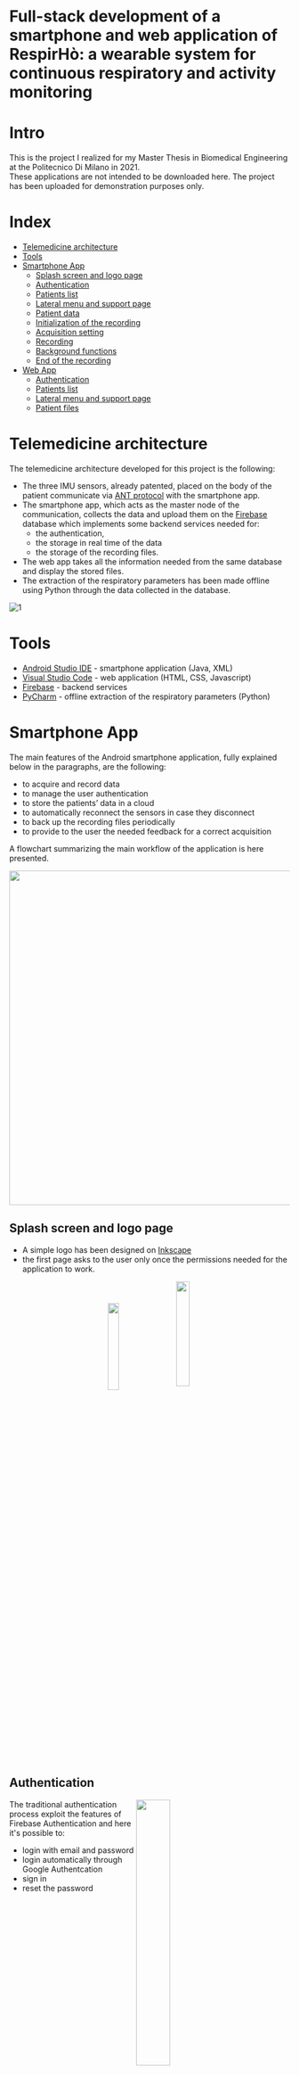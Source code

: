 # Full-stack development of a smartphone and web application of RespirHò: a wearable system for continuous respiratory and activity monitoring
# Intro
This is the project I realized for my Master Thesis in Biomedical Engineering at the Politecnico Di Milano in 2021.<br>
These applications are not intended to be downloaded here. The project has been uploaded for demonstration purposes only.

# Index
- [Telemedicine architecture](#telemedicine-architecture) 
- [Tools](#tools) 
- [Smartphone App](#smartphone-app)
  - [Splash screen and logo page](#splash-screen-and-logo-page) 
  - [Authentication](#authentication) 
  - [Patients list](#patients-list)  
  - [Lateral menu and support page](#lateral-menu-and-support-page) 
  - [Patient data](#patient-data) 
  - [Initialization of the recording](#initialization-of-the-recording) 
  - [Acquisition setting](#acquisition-setting) 
  - [Recording](#recording) 
  - [Background functions](#background-functions) 
  - [End of the recording](#end-of-the-recording) 
- [Web App](#web-app)
  - [Authentication](#authentication-1)
  - [Patients list](#patients-list-1)
  - [Lateral menu and support page](#lateral-menu-and-support-page-1)
  - [Patient files](#patient-files)

# Telemedicine architecture
The telemedicine architecture developed for this project is the following:
* The three IMU sensors, already patented, placed on the body of the patient communicate via [ANT protocol](https://www.thisisant.com/developer/ant-plus/ant-plus-basics) with the smartphone app.
* The smartphone app, which acts as the master node of the communication, collects the data and upload them on the [Firebase](https://firebase.google.com/?gclid=Cj0KCQjw8uOWBhDXARIsAOxKJ2GBW6TrvxR1M6czZbgBi6nBZsJPYzKU2G4Kv10tXpPREZsCDaFDw_0aAn0-EALw_wcB&gclsrc=aw.ds) database which implements some backend services needed for:
  * the authentication, 
  * the storage in real time of the data 
  * the storage of the recording files. 
* The web app takes all the information needed from the same database and display the stored files.
* The extraction of the respiratory parameters has been made offline using Python through the data collected in the database.

![1](https://user-images.githubusercontent.com/109110970/180602786-268de707-fb59-4f53-9aef-d20e6c464a69.PNG)

# Tools

* [Android Studio IDE](https://developer.android.com/studio?gclid=Cj0KCQjw8uOWBhDXARIsAOxKJ2EyYjz4vPbfKBb9hLeEKy90ODIC68RMUBl7UCAyFYdbiSengvuz1FQaAgjpEALw_wcB&gclsrc=aw.ds) - smartphone application (Java, XML)
* [Visual Studio Code](https://code.visualstudio.com/) - web application (HTML, CSS, Javascript)
* [Firebase](https://firebase.google.com/?gclid=Cj0KCQjw8uOWBhDXARIsAOxKJ2GBW6TrvxR1M6czZbgBi6nBZsJPYzKU2G4Kv10tXpPREZsCDaFDw_0aAn0-EALw_wcB&gclsrc=aw.ds) - backend services 
* [PyCharm](https://www.jetbrains.com/pycharm/) - offline extraction of the respiratory parameters (Python)

# Smartphone App

The main features of the Android smartphone application, fully explained below in the paragraphs, are the following:
* to acquire and record data
* to manage the user authentication
* to store the patients’ data in a cloud 
* to automatically reconnect the sensors in case they disconnect 
* to back up the recording files periodically 
* to provide to the user the needed feedback for a correct acquisition

A flowchart summarizing the main workflow of the application is here presented.

<p align="center" width="100%">
  <img align="center" src="https://user-images.githubusercontent.com/109110970/180604379-eb646e6e-d29f-4b1d-b85a-4ada88a8bd27.png" width="600">
</p>

## Splash screen and logo page

- A simple logo has been designed on [Inkscape](https://inkscape.org/) 
- the first page asks to the user only once the permissions needed for the application to work.

<p align="center" width="100%">
  <img align="center" src="https://user-images.githubusercontent.com/109110970/180604781-3bdd7791-26c6-401c-8d9b-87e76ecefd37.png" width="20%">
  &nbsp &nbsp
  <img align="center" src="https://user-images.githubusercontent.com/109110970/180604069-38e395bf-a63c-462e-af97-63ddaaed28e6.gif" width="22%">
</p>

## Authentication

<img align="right" src="https://user-images.githubusercontent.com/109110970/181107061-a5b2756b-6f6e-44b5-a08f-fb6358b924ba.PNG" width="35%" style="padding-right:100px">

The traditional authentication process exploit the features of Firebase Authentication and here it's possible to:
- login with email and password
- login automatically through Google Authentcation 
- sign in
- reset the password 

<p align="center" width="100%">
  <img align="center" src="https://user-images.githubusercontent.com/109110970/180607863-c5f340b0-6791-4c16-a501-8b8bcd2a6ffb.PNG" width="85%">
</p>


## Patients list

After the authentication the user can see all the patients saved, he can add or edit patients information. 
The patient added must have an ID patient, needed to create a personal folder on the database and also locally on the smartphone to store the information of the recordings. 

<p align="center" width="100%">
  <img align="center" src="https://user-images.githubusercontent.com/109110970/180609428-84d2ef32-fbac-46a4-a37e-1710ec43f6ad.PNG" width="70%">
  <img align="center" src="https://user-images.githubusercontent.com/109110970/180609555-963d9432-6539-4a2f-8433-1605f50cbe0c.gif" width="20%">
</p>

## Lateral menu and support page

A lateral menu can be always opened and from this is possible:
- to go to the support page where the user can download the user guides stored on the database or send an email with a pre compiled format
- log out 
- close the app safely.

<p align="center" width="100%" >
  <img align="center" src="https://user-images.githubusercontent.com/109110970/180654291-81deb100-b850-49f4-84ce-72dea4f02d41.jpg" width="21%">
  &nbsp 
  <img align="center" src="https://user-images.githubusercontent.com/109110970/180654301-6a9c518f-cd6c-4dc0-967b-546a1928826f.jpg" width="21%">
  &nbsp 
  <img align="center" src="https://user-images.githubusercontent.com/109110970/180654305-1660eec6-f077-43ee-b219-cea46eb7b499.jpg" width="21%">
  &nbsp 
  <img align="center" src="https://user-images.githubusercontent.com/109110970/180609858-087143a0-6014-4173-b383-c093577144ab.gif" width="21%">
</p>

## Patient data

Selecting a patient, the user can see:
- the patients’ information added previously
- an archive with all the previous personal recordings files synced from Firebase Storage
- the sensors available to perform acquisitions

At this stage of the project, only the sensors related to the breathing and activity are available. 

<p align="center" width="100%" >
  <img align="center" src="https://user-images.githubusercontent.com/109110970/180655603-7d8c55fe-a95c-4e4e-a2a6-1fb995eca8bb.jpg" width="21%">
  &nbsp 
  <img align="center" src="https://user-images.githubusercontent.com/109110970/180655615-dd629c91-577b-40f3-88cc-302602774d8b.jpg" width="21%">
  &nbsp 
  <img align="center" src="https://user-images.githubusercontent.com/109110970/180655619-0131d8cd-2cc7-4f59-8116-0557b49c014f.jpg" width="21%">
  &nbsp 
  <img align="center" src="https://user-images.githubusercontent.com/109110970/180655592-0b1069d5-c00c-4c09-9586-e04c50d84f1c.gif" width="21%">
</p>

## Initialization of the recording

Selecting the sensor, firstly, there’s the initialization of the ANT communication, then the user will be asked to switch on the sensors units in order and it can check the correct status in the app in real time.

<p align="center" width="100%" >
  <img align="center" src="https://user-images.githubusercontent.com/109110970/180655932-7306d3bb-98cf-4bf2-99ca-4e94eeae605c.jpg" width="21%">
  &nbsp 
  <img align="center" src="https://user-images.githubusercontent.com/109110970/180655940-6d5587bb-8dd0-4ed2-bfb1-34e2827d1832.jpg" width="21%">
  &nbsp 
  <img align="center" src="https://user-images.githubusercontent.com/109110970/180655950-6cd25d12-66f2-4805-98a1-fe3e6353e0a9.jpg" width="21%">
  &nbsp 
  <img align="center" src="https://user-images.githubusercontent.com/109110970/180655953-74778228-905d-4ff6-86b6-a20190095cdf.gif" width="21%">
</p>

## Acquisition setting

Then, he can choose:
- to calibrate the sensors
- to insert the information of the recording
- to choose the recording type: manual or timer.

<p align="center" width="100%" >
  <img align="center" src="https://user-images.githubusercontent.com/109110970/180656087-65c4aa75-00f4-426e-a76e-a544e5e2c202.PNG" width="90%">
</p>

## Recording

### Recording (TX)

When a recording is started, a proper folder named with the corresponding ID patients and a subfolder with the date and time of the start of the recording are created on the firebase realtime database. 
This is the folder arranged to collect the data. 
In the meantime a temporary file is saving the data on the smartphone locally. 
Here the smartphone keeps calling the three sensor units recursively and waits their response.

<p align="center" width="100%" >
  <img align="center" src="https://user-images.githubusercontent.com/109110970/180656954-cb08416c-4c78-40d0-bbf6-96416f83f8ba.jpg" width="21%"> 
  &nbsp
  <img align="center" src="https://user-images.githubusercontent.com/109110970/180656815-d9c74186-118f-4ce6-bd0c-e885f4d885ea.png" width="63%">
</p>

### Recording (RX)

If the smartphone receives the message from the unit, after some checks, uploads the message on the realtime database just created and append it in the temporary file.

<p align="center" width="100%" >
  <img align="center" src="https://user-images.githubusercontent.com/109110970/180657135-582a4c70-177c-4442-aef7-309ee42be16d.jpg" width="21%"> 
  &nbsp
  <img align="center" src="https://user-images.githubusercontent.com/109110970/180657144-2a12ee74-06ab-4733-b4b2-a3b7a9e21af5.png" width="63%">
</p>

## Background functions

### Update info and Backup file on Firebase Storage

During the whole length of the recording, it’s possible to set some additional information describing the current posture or extra info of the patient. 
This information will be visible in the header of the output file.

For backup an safety purposes, the current file of the recording is uploaded on the database if ANT disconnection occurs.
But also each 10 minutes while recording.

<p align="center" width="100%" >
  <img align="center" src="https://user-images.githubusercontent.com/109110970/180657258-5d4d3ac9-1ece-4a8c-8766-094477e6fce5.gif" width="21%">
  &nbsp
  <img align="center" src="https://user-images.githubusercontent.com/109110970/180657298-0b56ad16-e333-4741-ab21-ba3e22bfef78.PNG" width="63%">
</p>

### Sensors disconnection algorithm

In case the smartphone is not receiving one or more messages from some units, proper warnings are shown to the user.
The algorithm behind this implementation is based on a counter. 

<p align="center" width="100%" >
  <img align="center" src="https://user-images.githubusercontent.com/109110970/180657815-ca63804a-8754-40af-9570-263115dd8868.gif" width="21%">
  &nbsp
  <img align="center" src="https://user-images.githubusercontent.com/109110970/180657973-bd9143ae-1157-4617-9b28-01611ec668f0.png" width="63%">
</p>

### Low battery detection

Accessing a specific byte of the data message and converting the value through a function it’s possible to retrieve the battery voltage level of the unit and in case show the warning.

<p align="center" width="100%" >
  <img align="center" src="https://user-images.githubusercontent.com/109110970/180658843-41bb9ca7-2f4a-4d0e-9651-56750ff6e7e3.jpg" width="21%">
  &nbsp
  <img align="center" src="https://user-images.githubusercontent.com/109110970/180658849-6362c46b-a3bc-493a-bdae-7396cb4b0e0e.jpg" width="21%">
</p>

### ANT disconnection

If the ANT channel completely disconnect itself, a warning dialog pops up and force the user to restart the initialization.
However, the data of the recording won't be lost, because of a background backup function explained before.

<p align="center" width="100%" >
  <img align="center" src="https://user-images.githubusercontent.com/109110970/180658968-4f88cbe4-84b5-4db7-9937-4c28a9f2917e.gif" width="21%">
  &nbsp
  <img align="center" src="https://user-images.githubusercontent.com/109110970/180658984-195bc7f4-7e59-4ac2-b69a-58d4ce463f01.jpg" width="21%">
  &nbsp
  <img align="center" src="https://user-images.githubusercontent.com/109110970/180658992-d565859a-ec82-4241-8a83-553910f1a688.jpg" width="21%">
</p>

## End of the recording

At the end of a recording, the application saves all the needed information added during the recording in the header of the file and upload it to the Firebase Storage. 

The user can choose to download the data or go to a new recording without initializing again the communication because the sensors are kept in pause mode with their LEDs on.

<p align="center" width="100%" >
  <img align="center" src="https://user-images.githubusercontent.com/109110970/180659132-b56cb01f-d5af-4877-8be6-e6eec6550bb7.jpg" width="21%">
  &nbsp 
  <img align="center" src="https://user-images.githubusercontent.com/109110970/180659144-f5006473-29a3-4e12-9f51-ac4158252cac.png" width="63%">
  <img align="center" src="https://user-images.githubusercontent.com/109110970/180659312-736b1330-cdf3-4dab-9712-76e67c68f865.jpg" width="21%">
  &nbsp
  <img align="center" src="https://user-images.githubusercontent.com/109110970/180659314-1bb5067a-45c4-41bd-9964-156dd74df529.jpg" width="21%">
  &nbsp
  <img align="center" src="https://user-images.githubusercontent.com/109110970/180659138-84b96a4d-cde5-4489-83e0-5ead5c499a89.png" width="42%">
</p>

# Web App

The web application is configured as a “read-only” web application in the sense that it is only possible to see and download data from it, without adding or changing any information. So, it’s not intended to record acquisitions. The structure of the web application is quite like the mobile one. 

The main features of the web application, fully explained below in the paragraphs, are the following:
* to manage the user authentication
* to display all the patients
* to download any file for a selected patient

A flowchart summarizing the main workflow of the application is here presented.

<p align="center" width="100%">
  <img align="center" src="https://user-images.githubusercontent.com/109110970/180839250-7786460e-c6c0-412c-82d8-d45de37d678d.png" width="600">
</p>

## Authentication

The authentication is like the mobile one, but it’s not possible to register. 

<p align="center" width="100%">
  <img align="center" src="https://user-images.githubusercontent.com/109110970/180870105-a50cf96b-8390-4660-b1a5-dd38fc80ab7c.gif">
</p>

## Patients list

Then all the patients from all the accounts authenticated in the smartphone application are displayed.

<p align="center" width="100%">
  <img align="center" src="https://user-images.githubusercontent.com/109110970/180870974-5807b7fc-765a-4bd3-84f1-3bf12183e1e0.png">
</p>

## Lateral menu and support page

There is a lateral menu totally equal to the mobile one [previously described](#lateral-menu-and-support-page).

<p align="center" width="100%">
  <img align="center" src="https://user-images.githubusercontent.com/109110970/180871685-10be7a92-49e4-45d1-a455-6c7eb324931a.gif">
</p>

## Patient files

Clicking on the desired patient, the user can see and download his recording files.

<p align="center" width="100%">
  <img align="center" src="https://user-images.githubusercontent.com/109110970/180871848-c4c033f8-a90e-4185-8595-e338526e3aa3.png">
</p>

## License

Politecnico Di Milano



